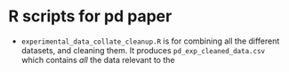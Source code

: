 # R scripts for pd paper 

* `experimental_data_collate_cleanup.R` is for combining all the different datasets, and cleaning them.  It produces `pd_exp_cleaned_data.csv` which contains *all* the data relevant to the 